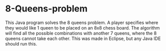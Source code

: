 # 8-Queens-problem
This Java program solves the 8 queens problem. A player specifies where they would like 1 queen to be placed  on an 8x8 chess board. The algorithm will find all the possible combinations with another 7 queens, where the 8 queens cannot take each other.
This was made in Eclipse, but any Java IDE should run this.
